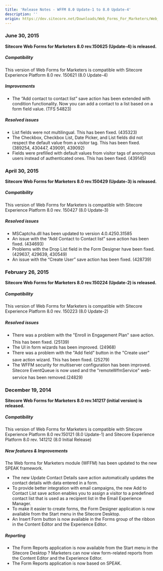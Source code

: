 ```yaml
---
title: 'Release Notes - WFFM 8.0 Update-1 to 8.0 Update-4'
description: ''
origin: https://dev.sitecore.net/Downloads/Web_Forms_For_Marketers/Web_Forms_for_Marketers_80/Release_Notes
---
```


### June 30, 2015

**Sitecore Web Forms for Marketers 8.0 rev.150625 (Update-4) is released.**

##### Compatibility

This version of Web Forms for Marketers is compatible with Sitecore Experience Platform 8.0 rev. 150621 (8.0 Update-4)

##### Improvements

- The “Add contact to contact list” save action has been extended with condition functionality. Now you can add a contact to a list based on a form field value. (TFS 54823)

##### Resolved issues

- List fields were not multilingual. This has been fixed. (435323)
- The Checkbox, Checkbox List, Date Picker, and List fields did not respect the default value from a visitor tag. This has been fixed. (389254, 430447, 439091, 439092)
- Fields were prefilled with default values from visitor tags of anonymous users instead of authenticated ones. This has been fixed. (439145)

### April 30, 2015

**Sitecore Web Forms for Marketers 8.0 rev.150429 (Update-3) is released.**

##### Compatibility

This version of Web Forms for Marketers is compatible with Sitecore Experience Platform 8.0 rev. 150427 (8.0 Update-3)

##### Resolved issues

- MSCaptcha.dll has been updated to version 4.0.4250.31585
- An issue with the “Add Contact to Contact list” save action has been fixed. (434693)
- Problems with the Drop List field in the Form Designer have been fixed. (429637, 429639, 430549)
- An issue with the “Create User” save action has been fixed. (428739)

### February 26, 2015

**Sitecore Web Forms for Marketers 8.0 rev.150224 (Update-2) is released.**

##### Compatibility

This version of Web Forms for Marketers is compatible with Sitecore Experience Platform 8.0 rev. 150223 (8.0 Update-2)

##### Resolved issues

- There was a problem with the "Enroll in Engagement Plan" save action. This has been fixed. (25139)
- The UI in form wizards has been improved. (24968)
- There was a problem with the "Add field" button in the "Create user" save action wizard. This has been fixed. (25279)
- The WFFM security for multiserver configuration has been improved. Sitecore EventQueue is now used and the "remoteWfmService" web-service has been removed.(24829)

### December 19, 2014

**Sitecore Web Forms for Marketers 8.0 rev.141217 (initial version) is released.**

##### Compatibility

This version of Web Forms for Marketers is compatible with Sitecore Experience Platform 8.0 rev.150121 (8.0 Update-1) and Sitecore Experience Platform 8.0 rev. 141212 (8.0 Initial Release)

##### New features & Improvements

The Web forms for Marketers module (WFFM) has been updated to the new SPEAK framework.

- The new Update Contact Details save action automatically updates the contact details with data entered in a form.
- To provide better integration with email campaigns, the new Add to Contact List save action enables you to assign a visitor to a predefined contact list that is used as a recipient list in the Email Experience Manager.
- To make it easier to create forms, the Form Designer application is now available from the Start menu in the Sitecore Desktop.
- An Insert Form button is now available in the Forms group of the ribbon in the Content Editor and the Experience Editor.

##### Reporting

- The Form Reports application is now available from the Start menu in the Sitecore Desktop ? Marketers can now view form-related reports from the Content Editor and the Experience Editor.
- The Form Reports application is now based on SPEAK.
